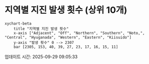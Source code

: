 # 지역별 지진 발생 횟수 (상위 10개)

```mermaid
xychart-beta
    title "지역별 지진 발생 횟수"
    x-axis ["Adjacent", "Off", "Northern", "Southern", "Noto,", "Central", "Hyuganada", "Western", "Eastern", "Kiisuido"]
    y-axis "발생 횟수" 0 --> 2307
    bar [2305, 153, 40, 39, 27, 23, 17, 16, 15, 11]
```

업데이트 시간: 2025-09-29 09:05:33
